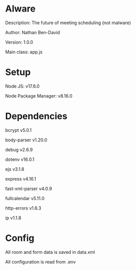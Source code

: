 # Alware

Description: The future of meeting scheduling (not malware)

Author: Nathan Ben-David

Version: 1.0.0

Main class: app.js

# Setup

Node JS: v17.6.0

Node Package Manager: v8.16.0

# Dependencies

bcrypt v5.0.1

body-parser v1.20.0

debug v2.6.9

dotenv v16.0.1

ejs v3.1.8

express v4.16.1

fast-xml-parser v4.0.9

fullcalendar v5.11.0

http-errors v1.6.3

ip v1.1.8

# Config

All room and form data is saved in data.xml

All configuration is read from .env

